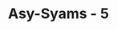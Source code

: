---
title: "Asy-Syams - 5"
no: 5
arabic_no: ٥
ayah: وَالسَّمَاۤءِ وَمَا بَنٰىهَاۖ
translation: "demi langit serta pembinaannya (yang menakjubkan),"
tafsir: "Selanjutnya lagi, Allah bersumpah dengan langit dan bumi. Langit, yaitu kosmos beserta segala isinya, menyangga langit itu sehingga tetap berfungsi sebagai atap bumi. Dan bumi itu terhampar sehingga menyediakan potensi-potensi yang dapat dimanfaatkan manusia untuk hidup di atasnya."
---